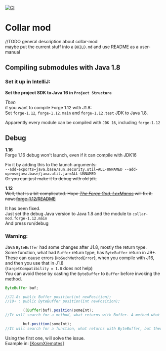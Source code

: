 [![CI](https://github.com/CaptainRexPL/collar-mod/actions/workflows/ci.yaml/badge.svg)](https://github.com/CaptainRexPL/collar-mod/actions/workflows/ci.yaml)
# Collar mod  
//TODO general description about collar-mod  
maybe put the current stuff into a `BUILD.md` and use README as a user-manual

## Compiling submodules with Java 1.8
### Set it up in IntelliJ:

**Set the project SDK to Java 16 in `Project Structure`**

*Then*  
if you want to compile Forge 1.12 with J1.8:  
Set `forge-1.12`, `forge-1.12.main` and `forge-1.12.test` JDK to Java 1.8.  

Apparently every module can be compiled with `JDK 16`, including `forge-1.12`  

## Debug

**1.16**  
Forge 1.16 debug won't launch, even if it can compile with JDK16

Fix it by adding this to the launch arguments:  
`--add-exports=java.base/sun.security.util=ALL-UNNAMED --add-opens=java.base/java.util.jar=ALL-UNNAMED`  
~~Or you can just make it to debug with old jdk.~~

**1.12**  
~~Well, that is a bit complicated. Hope *[The Forge God, LexManos](https://github.com/LexManos)* will fix it.~~  
~~now: [forge-1.12/README](/forge-1.12/README.md)~~   

It has been fixed.  
Just set the debug Java version to Java 1.8 and the module to `collar-mod.forge-1.12.main`  
And press run/debug


### Warning:
Java `ByteBuffer` had some changes after J1.8, mostly the return type.  
Some function, what had `Buffer` return type, has `ByteBuffer` return in J9+.  
These can cause errors (`NoSuchMethodError`), when you compile with J16, and then you use that in J1.8  
(`targetCompatibility = 1.8` does not help)  
You can avoid these by casting the `ByteBuffer` to `Buffer` before invoking the method.
```java
ByteBuffer buf;

//J1.8: public Buffer position(int newPosition);
//19+ : public ByteBuffer position(int newPosition);

        ((Buffer)buf).position(someInt);
//It will search for a method, what returns with Buffer. A method what returns with ByteBuffer will be accepted.

        buf.position(someInt);
//It will search for a function, what returns with ByteBuffer, but there is what returns with Buffer.
```
Using the first one, will solve the issue.  
Example in: [[KosmX/emotes]](https://github.com/KosmX/emotes/blob/1911036abcb30b67de4b3cc2609e6414f33d766a/emotesCommon/src/main/java/io/github/kosmx/emotes/common/network/objects/EmoteDataPacket.java#L122)
